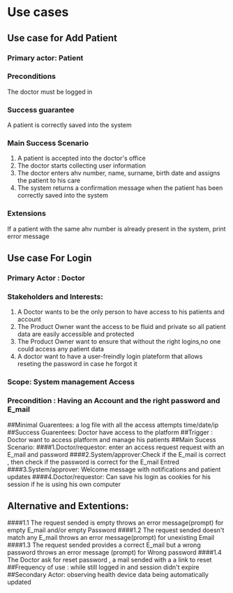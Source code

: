 # Use cases
## Use case for Add Patient
### Primary actor: Patient
### Preconditions
The doctor must be logged in
### Success guarantee
A patient is correctly saved into the system
### Main Success Scenario
1. A patient is accepted into the doctor's office
2. The doctor starts collecting user information
3. The doctor enters ahv number, name, surname, birth date and assigns the patient to his care
4. The system returns a confirmation message when the patient has been correctly saved into the system
### Extensions
If a patient with the same ahv number is already present in the system, print error message

## Use case For Login
### Primary Actor : Doctor
### Stakeholders and Interests: 
1. A Doctor wants to be the only person to have access to his patients and account
2. The Product Owner want the access to be fluid and private so all patient data are easily accessible and protected
3. The Product Owner want to ensure that without the right logins,no one could access any patient data
4. A doctor want to have a user-freindly login plateform that allows reseting the password in case he forgot it

### Scope: System management Access
### Precondition : Having an Account and the right password and E_mail

##Minimal Guarentees: a log file with all the access attempts time/date/ip
##Success Guarentees: Doctor have access to the platform 
##Trigger : Doctor want to access platform and manage his patients
##Main Sucess Scenario:
####1.Doctor/requestor: enter an access request request with an E_mail and password
####2.System/approver:Check if the E_mail is correct , then check if the password is correct for the E_mail Entred
####3.System/approver: Welcome message with notifications and patient updates 
####4.Doctor/requestor: Can save his login as cookies for his session if he is using his own computer
## Alternative and Extentions:
####1.1 The request sended is empty throws an error message(prompt) for empty E_mail and/or empty Password
####1.2 The request sended doesn't match any E_mail throws an error message(prompt) for unexisting Email
####1.3 The request sended provides a correct E_mail but a wrong password throws an error message (prompt) for Wrong password
####1.4 The Doctor ask for reset password , a mail sended with a a link to reset
##Frequency of use : while still logged in and session didn't expire
##Secondary Actor: observing health device data being automatically updated